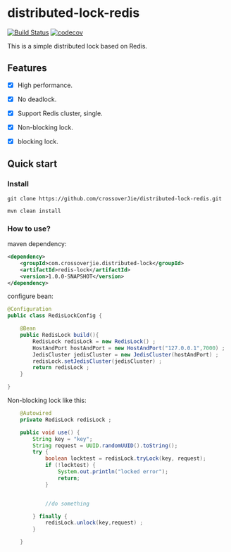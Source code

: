 # distributed-lock-redis

[![Build Status](https://travis-ci.org/crossoverJie/distributed-lock-redis.svg?branch=master)](https://travis-ci.org/crossoverJie/distributed-lock-redis)
[![codecov](https://codecov.io/gh/crossoverJie/distributed-lock-redis/branch/master/graph/badge.svg)](https://codecov.io/gh/crossoverJie/distributed-lock-redis)

This is a simple distributed lock based on Redis.



## Features

- [x] High performance.
- [x] No deadlock.
- [x] Support Redis cluster, single.
- [x] Non-blocking lock.
- [x] blocking lock.


## Quick start

### Install

```
git clone https://github.com/crossoverJie/distributed-lock-redis.git

mvn clean install
```

### How to use?

maven dependency:

```xml
<dependency>
    <groupId>com.crossoverjie.distributed-lock</groupId>
    <artifactId>redis-lock</artifactId>
    <version>1.0.0-SNAPSHOT</version>
</dependency>
```

configure bean:

```java
@Configuration
public class RedisLockConfig {

    @Bean
    public RedisLock build(){
        RedisLock redisLock = new RedisLock() ;
        HostAndPort hostAndPort = new HostAndPort("127.0.0.1",7000) ;
        JedisCluster jedisCluster = new JedisCluster(hostAndPort) ;
        redisLock.setJedisCluster(jedisCluster) ;
        return redisLock ;
    }

}

```

Non-blocking lock like this:

```java
    @Autowired
    private RedisLock redisLock ;

    public void use() {
        String key = "key";
        String request = UUID.randomUUID().toString();
        try {
            boolean locktest = redisLock.tryLock(key, request);
            if (!locktest) {
                System.out.println("locked error");
                return;
            }


            //do something

        } finally {
            redisLock.unlock(key,request) ;
        }

    }

```


